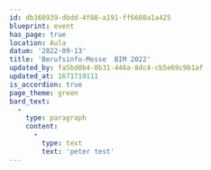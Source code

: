 ```yaml
---
id: db360939-dbdd-4f08-a191-ff6608a1a425
blueprint: event
has_page: true
location: Aula
datum: '2022-09-13'
title: 'Berufsinfo-Messe  BIM 2022'
updated_by: fa5bd0b4-0b31-446a-8dc4-cb5e69c9b1af
updated_at: 1671719111
is_accordion: true
page_theme: green
bard_text:
  -
    type: paragraph
    content:
      -
        type: text
        text: 'peter test'
---
```

